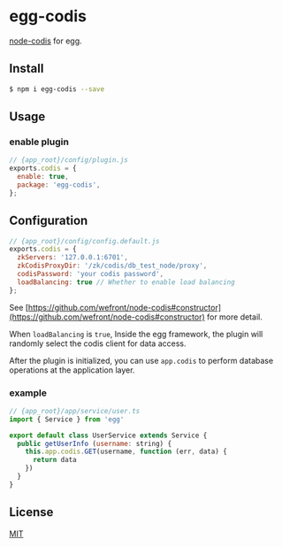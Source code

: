 # egg-codis

[node-codis](http://github.com/wefrond/node-codis) for egg.

## Install

```bash
$ npm i egg-codis --save
```

## Usage

### enable plugin

```js
// {app_root}/config/plugin.js
exports.codis = {
  enable: true,
  package: 'egg-codis',
};
```

## Configuration

```js
// {app_root}/config/config.default.js
exports.codis = {
  zkServers: '127.0.0.1:6701',
  zkCodisProxyDir: '/zk/codis/db_test_node/proxy',
  codisPassword: 'your codis password',
  loadBalancing: true // Whether to enable load balancing
};
```

See [https://github.com/wefront/node-codis#constructor](https://github.com/wefront/node-codis#constructor) for more detail.

When `loadBalancing` is `true`, Inside the egg framework, the plugin will randomly select the codis client for data access.

After the plugin is initialized, you can use `app.codis` to perform database operations at the application layer.

### example

```js
// {app_root}/app/service/user.ts
import { Service } from 'egg'

export default class UserService extends Service {
  public getUserInfo (username: string) {
    this.app.codis.GET(username, function (err, data) {
      return data
    })
  }
}
```

## License

[MIT](LICENSE)
